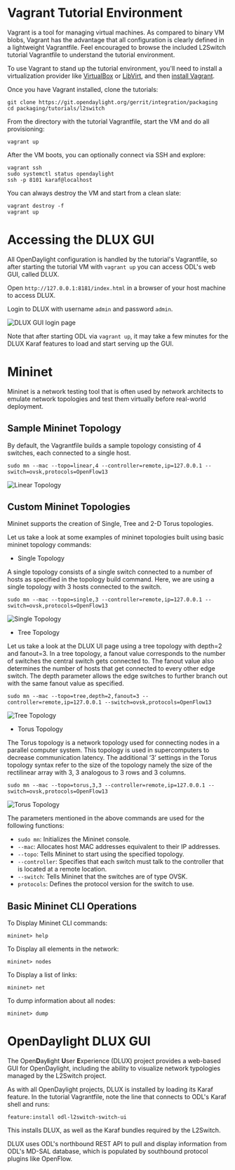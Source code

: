 # Vagrant Tutorial Environment

Vagrant is a tool for managing virtual machines. As compared to binary VM blobs, Vagrant has the
advantage that all configuration is clearly defined in a lightweight Vagrantfile. Feel encouraged to
browse the included L2Switch tutorial Vagrantfile to understand the tutorial environment.

To use Vagrant to stand up the tutorial environment, you'll need to install a virtualization
provider like [VirtualBox][1] or [LibVirt][2], and then [install Vagrant][3].

Once you have Vagrant installed, clone the tutorials:

    git clone https://git.opendaylight.org/gerrit/integration/packaging
    cd packaging/tutorials/l2switch

From the directory with the tutorial Vagrantfile, start the VM and do all provisioning:

    vagrant up

After the VM boots, you can optionally connect via SSH and explore:

    vagrant ssh
    sudo systemctl status opendaylight
    ssh -p 8101 karaf@localhost

You can always destroy the VM and start from a clean slate:

    vagrant destroy -f
    vagrant up

# Accessing the DLUX GUI

All OpenDaylight configuration is handled by the tutorial's Vagrantfile, so after starting
the tutorial VM with `vagrant up` you can access ODL's web GUI, called DLUX.

Open `http://127.0.0.1:8181/index.html` in a browser of your host machine to access DLUX.

Login to DLUX with username `admin` and password `admin`.

![DLUX GUI login page](https://s31.postimg.org/6gdu7vnq3/imageedit_4_7787538837.png)

Note that after starting ODL via `vagrant up`, it may take a few minutes for the DLUX Karaf
features to load and start serving up the GUI.

# Mininet

Mininet is a network testing tool that is often used by network architects to emulate network
topologies and test them virtually before real-world deployment.

## Sample Mininet Topology

By default, the Vagrantfile builds a sample topology consisting of 4 switches, each connected to
a single host.

    sudo mn --mac --topo=linear,4 --controller=remote,ip=127.0.0.1 --switch=ovsk,protocols=OpenFlow13

![Linear Topology](https://s32.postimg.org/jlw4hphzp/imageedit_2_3952319201.png)

## Custom Mininet Topologies

Mininet supports the creation of Single, Tree and 2-D Torus topologies.

Let us take a look at some examples of mininet topologies built using basic mininet topology commands:

* Single Topology

A single topology consists of a single switch connected to a number of hosts as specified in the
topology build command. Here, we are using a single topology with 3 hosts connected to the switch.

    sudo mn --mac --topo=single,3 --controller=remote,ip=127.0.0.1 --switch=ovsk,protocols=OpenFlow13

![Single Topology](https://s32.postimg.org/w1subgbbp/imageedit_4_2391309779.png)

* Tree Topology

Let us take a look at the DLUX UI page using a tree topology with depth=2 and fanout=3. In a tree
topology, a fanout value corresponds to the number of switches the central switch gets connected to.
The fanout value also determines the number of hosts that get connected to every other edge switch.
The depth parameter allows the edge switches to further branch out with the same fanout value
as specified.

    sudo mn --mac --topo=tree,depth=2,fanout=3 --controller=remote,ip=127.0.0.1 --switch=ovsk,protocols=OpenFlow13

![Tree Topology](https://s32.postimg.org/kt33ock8l/imageedit_2_5298056244.png)

* Torus Topology

The Torus topology is a network topology used for connecting nodes in a parallel computer system.
This topology is used in supercomputers to decrease communication latency. The additional ‘3’ settings
in the Torus topology syntax refer to the size of the topology namely the size of the rectilinear
array with 3, 3 analogous to 3 rows and 3 columns.

    sudo mn --mac --topo=torus,3,3 --controller=remote,ip=127.0.0.1 --switch=ovsk,protocols=OpenFlow13

![Torus Topology](https://s32.postimg.org/bvpcckfo5/imageedit_6_6305541411.png)

The parameters mentioned in the above commands are used for the following functions:

* `sudo mn`: Initializes the Mininet console.
* `--mac`: Allocates host MAC addresses equivalent to their IP addresses.
* `--topo`: Tells Mininet to start using the specified topology.
* `--controller`: Specifies that each switch must talk to the controller that is located at a remote location.
* `--switch`: Tells Mininet that the switches are of type OVSK.
* `protocols`: Defines the protocol version for the switch to use.

## Basic Mininet CLI Operations

To Display Mininet CLI commands:

    mininet> help

To Display all elements in the network:

    mininet> nodes

To Display a list of links:

    mininet> net

To dump information about all nodes:

    mininet> dump

# OpenDaylight DLUX GUI

The Open**D**ay**l**ight **U**ser **E**xperience (DLUX) project provides a web-based GUI for
OpenDaylight, including the ability to visualize network typologies managed by the L2Switch
project.

As with all OpenDaylight projects, DLUX is installed by loading its Karaf feature. In the tutorial
Vagrantfile, note the line that connects to ODL's Karaf shell and runs:

    feature:install odl-l2switch-switch-ui

This installs DLUX, as well as the Karaf bundles required by the L2Switch.

DLUX uses ODL's northbound REST API to pull and display information from ODL's MD-SAL database,
which is populated by southbound protocol plugins like OpenFlow.

[1]: https://www.virtualbox.org/ "Homepage of Oracle's general-purpose virtualization product"
[2]: http://libvirt.org/ "Homepage of libvirt vitualization API"
[3]: https://www.vagrantup.com/ "Homepage of HashiCorp's development environement buildng tool Vagrant"


